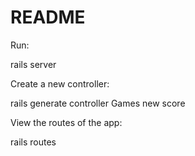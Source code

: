 # README

Run:

  rails server

Create a new controller:

  rails generate controller Games new score

View the routes of the app:

  rails routes
